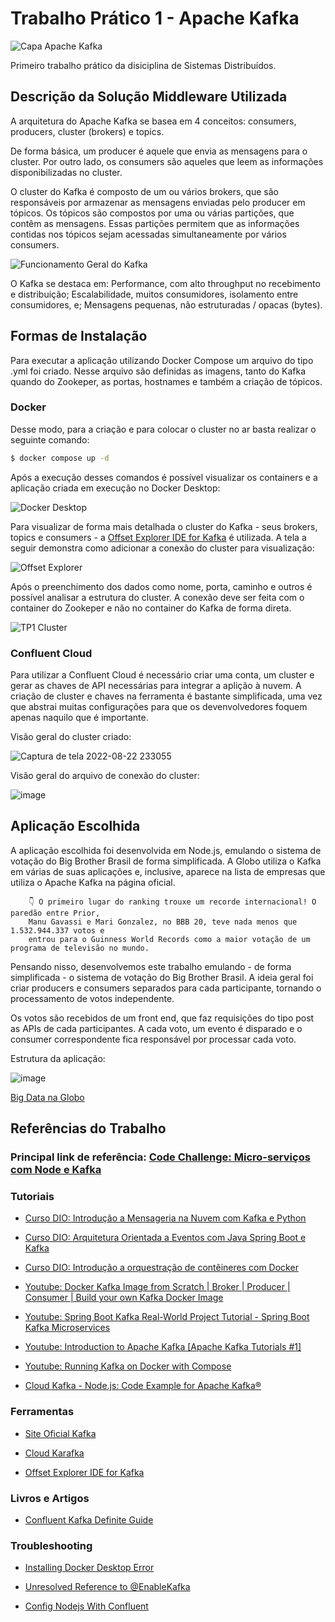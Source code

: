# Trabalho Prático 1 - Apache Kafka

![Capa Apache Kafka](https://media-exp1.licdn.com/dms/image/C4D12AQHfzynVTuXI6w/article-cover_image-shrink_600_2000/0/1650307448706?e=1663804800&v=beta&t=9K3thBAKzsiy0epk3nMhbaAlxiv5zcLarOwvNfyBplM)

Primeiro trabalho prático da disiciplina de Sistemas Distribuídos.

## Descrição da Solução Middleware Utilizada

A arquitetura do Apache Kafka se basea em 4 conceitos: consumers, producers, cluster (brokers) e topics. 

De forma básica, um producer é aquele que envia as mensagens para o cluster. Por outro lado, os consumers são aqueles que leem as informações disponibilizadas no cluster.

O cluster do Kafka é composto de um ou vários brokers, que são responsáveis por armazenar as mensagens enviadas pelo producer em tópicos. Os tópicos são compostos por uma ou várias partições, que contêm as mensagens. Essas partições permitem que as informações contidas nos tópicos sejam acessadas simultaneamente por vários consumers. 

![Funcionamento Geral do Kafka](https://imgopt.infoq.com/fit-in/1200x2400/filters:quality(80)/filters:no_upscale()/articles/apache-kafka-licoes/pt/resources/Figura2-1565808316941.jpeg)

O Kafka se destaca em: Performance, com alto throughput no recebimento e distribuição; Escalabilidade, muitos consumidores, isolamento entre consumidores, e; Mensagens pequenas, não estruturadas / opacas (bytes).

## Formas de Instalação

Para executar a aplicação utilizando Docker Compose um arquivo do tipo .yml foi criado. Nesse arquivo são definidas as imagens, tanto do Kafka quando do Zookeper, as portas, hostnames e também a criação de tópicos. 

### Docker
Desse modo, para a criação e para colocar o cluster no ar basta realizar o seguinte comando: 

```bash
$ docker compose up -d
```

Após a execução desses comandos é possível visualizar os containers e a aplicação criada em execução no Docker Desktop:

![Docker Desktop](https://user-images.githubusercontent.com/39354498/185271121-40d00ea8-b8e1-4fb3-8d17-1b325536e7db.png)

Para visualizar de forma mais detalhada o cluster do Kafka - seus brokers, topics e consumers - a [Offset Explorer IDE for Kafka](https://www.kafkatool.com/download.html) é utilizada. A tela a seguir demonstra como adicionar a conexão do cluster para visualização:

![Offset Explorer](https://user-images.githubusercontent.com/39354498/185271000-528bd5e3-ad14-45e3-bfe0-524433f0bac4.png)

Após o preenchimento dos dados como nome, porta, caminho e outros é possível analisar a estrutura do cluster. A conexão deve ser feita com o container do Zookeper e não no container do Kafka de forma direta.

![TP1 Cluster](https://user-images.githubusercontent.com/39354498/185271539-090d43b5-f828-4a10-a671-7c4623cebcf2.png)

### Confluent Cloud

Para utilizar a Confluent Cloud é necessário criar uma conta, um cluster e gerar as chaves de API necessárias para integrar a aplição à nuvem. A criação de cluster e chaves na ferramenta é bastante simplificada, uma vez que abstrai muitas configurações para que os devenvolvedores foquem apenas naquilo que é importante.

Visão geral do cluster criado:

![Captura de tela 2022-08-22 233055](https://user-images.githubusercontent.com/39354498/186056038-ea121cf0-b3a0-489a-bb2b-e4bc859ceb3c.png)

Visão geral do arquivo de conexão do cluster:

![image](https://user-images.githubusercontent.com/39354498/186056246-493a3906-2389-4ced-8a56-22a7cc9acd7b.png)


## Aplicação Escolhida

A aplicação escolhida foi desenvolvida em Node.js, emulando o sistema de votação do Big Brother Brasil de forma simplificada. A Globo utiliza o Kafka em várias de suas aplicações e, inclusive, aparece na lista de empresas que utiliza o Apache Kafka na página oficial. 

        👇 O primeiro lugar do ranking trouxe um recorde internacional! O paredão entre Prior, 
        Manu Gavassi e Mari Gonzalez, no BBB 20, teve nada menos que 1.532.944.337 votos e 
        entrou para o Guinness World Records como a maior votação de um programa de televisão no mundo.

Pensando nisso, desenvolvemos este trabalho emulando - de forma simplificada - o sistema de votação do Big Brother Brasil. A ideia geral foi criar producers e consumers separados para cada participante, tornando o processamento de votos independente.

Os votos são recebidos de um front end, que faz requisições do tipo post as APIs de cada participantes. A cada voto, um evento é disparado e o consumer correspondente fica responsável por processar cada voto.

Estrutura da aplicação:


![image](https://user-images.githubusercontent.com/39354498/186060926-13a8c9dd-dc6d-4767-bfb8-805decd33dca.png)


[Big Data na Globo](https://cirocavani.github.io/post/bigdata-na-globocom/)


## Referências do Trabalho

### Principal link de referência: [Code Challenge: Micro-serviços com Node e Kafka](https://www.youtube.com/watch?v=-H8pD7sMcfo)

### Tutoriais

- [Curso DIO: Introdução a Mensageria na Nuvem com Kafka e Python](https://web.dio.me/course/introducao-mensageria-na-nuvem-com-kafka-e-python/learning/ffe8d5c7-ba73-49ff-bba5-27e81379df41)

- [Curso DIO: Arquitetura Orientada a Eventos com Java Spring Boot e Kafka](https://web.dio.me/course/arquitetura-orientada-a-eventos-com-java-spring-boot-e-kafka/learning/2ca710ba-6a28-481c-a663-6f85aaec329b)

- [Curso DIO: Introdução a orquestração de contêineres com Docker](https://web.dio.me/course/introducao-a-orquestracao-de-conteineres-com-docker/learning/c85d8e63-3431-4769-8d8d-39b019ad979f)

- [Youtube: Docker Kafka Image from Scratch | Broker | Producer | Consumer | Build your own Kafka Docker Image](https://www.youtube.com/watch?v=SEY1iXVDpNo)

- [Youtube: Spring Boot Kafka Real-World Project Tutorial - Spring Boot Kafka Microservices](https://www.youtube.com/watch?v=TkhU8d-uao8)

- [Youtube: Introduction to Apache Kafka [Apache Kafka Tutorials #1]](https://www.youtube.com/watch?v=cmzhqv1ZqGA&list=PLa6iDxjj_9qVGTh3jia-DAnlQj9N-VLGp&index=2)

- [Youtube: Running Kafka on Docker with Compose](https://www.youtube.com/watch?v=ncTosfaZ5cQ)

- [Cloud Kafka - Node.js: Code Example for Apache Kafka® ](https://docs.confluent.io/platform/6.2.1/tutorials/examples/clients/docs/nodejs.html)


### Ferramentas

- [Site Oficial Kafka](https://kafka.apache.org/)

- [Cloud Karafka](https://www.cloudkarafka.com/)

- [Offset Explorer IDE for Kafka](https://www.kafkatool.com/download.html)

### Livros e Artigos

- [Confluent Kafka Definite Guide](https://assets.confluent.io/m/1b509accf21490f0/original/20170707-EB-Confluent_Kafka_Definitive-Guide_Complete.pdf)


### Troubleshooting

- [Installing Docker Desktop Error](http://www.dark-hamster.com/software/how-to-solve-error-message-docker-failed-to-initialize-docker-desktop-is-shutting-down-when-running-docker-in-microsoft-windows/)

- [Unresolved Reference to @EnableKafka](https://stackoverflow.com/questions/64639836/plugin-org-springframework-bootspring-boot-maven-plugin-not-found)

- [Config Nodejs With Confluent](https://developer.confluent.io/get-started/nodejs/)
